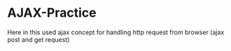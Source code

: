 # AJAX-Practice
Here in this used ajax concept for handling http request from browser (ajax post and get request)
